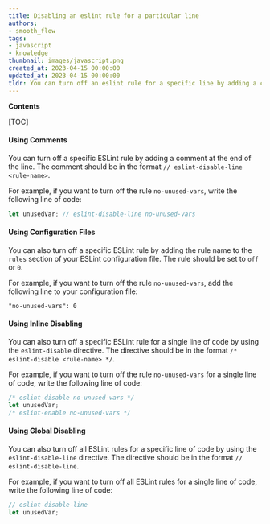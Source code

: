 ```yaml
---
title: Disabling an eslint rule for a particular line
authors:
- smooth_flow
tags:
- javascript
- knowledge
thumbnail: images/javascript.png
created_at: 2023-04-15 00:00:00
updated_at: 2023-04-15 00:00:00
tldr: You can turn off an eslint rule for a specific line by adding a comment with `eslint-disable-line` followed by the rule name.
---
```


**Contents**

[TOC]

#### Using Comments 

You can turn off a specific ESLint rule by adding a comment at the end of the line. The comment should be in the format `// eslint-disable-line <rule-name>`. 

For example, if you want to turn off the rule `no-unused-vars`, write the following line of code:

```js
let unusedVar; // eslint-disable-line no-unused-vars
```

#### Using Configuration Files

You can also turn off a specific ESLint rule by adding the rule name to the `rules` section of your ESLint configuration file. The rule should be set to `off` or `0`. 

For example, if you want to turn off the rule `no-unused-vars`, add the following line to your configuration file:

```
"no-unused-vars": 0
```

#### Using Inline Disabling 

You can also turn off a specific ESLint rule for a single line of code by using the `eslint-disable` directive. The directive should be in the format `/* eslint-disable <rule-name> */`. 

For example, if you want to turn off the rule `no-unused-vars` for a single line of code, write the following line of code:

```js
/* eslint-disable no-unused-vars */
let unusedVar;
/* eslint-enable no-unused-vars */
```

#### Using Global Disabling 

You can also turn off all ESLint rules for a specific line of code by using the `eslint-disable-line` directive. The directive should be in the format `// eslint-disable-line`.

For example, if you want to turn off all ESLint rules for a single line of code, write the following line of code:

```js
// eslint-disable-line
let unusedVar;
```
